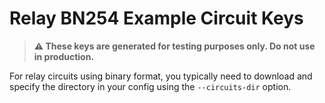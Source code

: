 # Relay BN254 Example Circuit Keys

> **⚠️ These keys are generated for testing purposes only. Do not use in production.**

For relay circuits using binary format, you typically need to download and specify the directory in your config using the `--circuits-dir` option.
